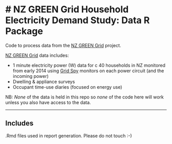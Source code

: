 # # NZ GREEN Grid Household Electricity Demand Study: Data R Package
Code to process data from the [NZ GREEN Grid](https://www.otago.ac.nz/centre-sustainability/research/energy/otago050285.html) project.

[NZ GREEN Grid](https://www.otago.ac.nz/centre-sustainability/research/energy/otago050285.html) data includes:

 * 1 minute electricity power (W) data for c 40 households in NZ monitored from early 2014 using [Grid Spy](https://gridspy.com/) monitors on each power circuit (and the incoming power)
 * Dwelling & appliance surveys
 * Occupant time-use diaries (focused on energy use)

NB: *None* of the data is held in this repo so *none* of the code here will work unless you also have access to the data. 

----

## Includes

.Rmd files used in report generation. Please do not touch :-)